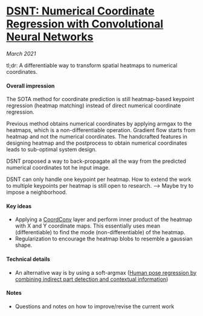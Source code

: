 # [DSNT: Numerical Coordinate Regression with Convolutional Neural Networks](https://arxiv.org/abs/1801.07372)

_March 2021_

tl;dr: A differentiable way to transform spatial heatmaps to numerical coordinates.

#### Overall impression
The SOTA method for coordinate prediction is still heatmap-based keypoint regression (heatmap matching) instead of direct numerical coordinate regression. 

Previous method obtains numerical coordinates by applying armgax to the heatmaps, which is a non-differentiable operation. Gradient flow starts from heatmap and not the numerical coordinates. The handcrafted features in designing heatmap and the postprocess to obtain numerical coordinates leads to sub-optimal system design.

DSNT proposed a way to back-propagate all the way from the predicted numerical coordinates tot he input image.

DSNT can only handle one keypoint per heatmap. How to extend the work to multiple keypoints per heatmap is still open to research. --> Maybe try to impose a neighborhood.

#### Key ideas
- Applying a [CoordConv](coord_conv.md) layer and perform inner product of the heatmap with X and Y coordinate maps. This essentially uses mean (differentiable) to find the mode (non-differentiable) of the heatmap.
- Regularization to encourage the heatmap blobs to resemble a gaussian shape.

#### Technical details
- An alternative way is by using a soft-argmax ([Human pose regression by combining indirect part detection and contextual information]())

#### Notes
- Questions and notes on how to improve/revise the current work  

